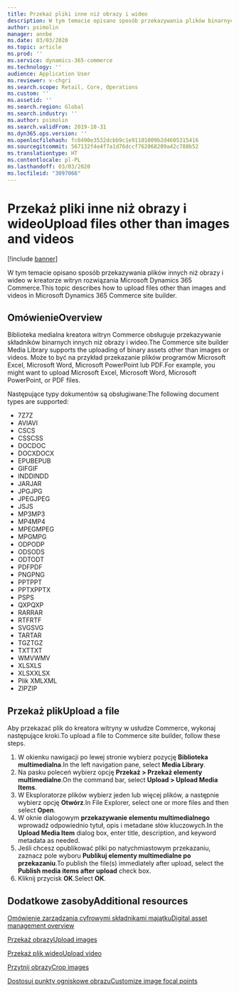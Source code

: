 ```yaml
---
title: Przekaż pliki inne niż obrazy i wideo
description: W tym temacie opisano sposób przekazywania plików binarnych innych niż obrazy i wideo w kreatorze witryn rozwiązania Microsoft Dynamics 365 Commerce.
author: psimolin
manager: annbe
ms.date: 03/03/2020
ms.topic: article
ms.prod: ''
ms.service: dynamics-365-commerce
ms.technology: ''
audience: Application User
ms.reviewer: v-chgri
ms.search.scope: Retail, Core, Operations
ms.custom: ''
ms.assetid: ''
ms.search.region: Global
ms.search.industry: ''
ms.author: psimolin
ms.search.validFrom: 2019-10-31
ms.dyn365.ops.version: ''
ms.openlocfilehash: fc0490e3532dcbb9c1e91101009b2d4605315416
ms.sourcegitcommit: 567132f4e4f7a1d76dccf762068209a42c788b52
ms.translationtype: HT
ms.contentlocale: pl-PL
ms.lasthandoff: 03/03/2020
ms.locfileid: "3097066"
---
```

# <a name="upload-files-other-than-images-and-videos"></a><span data-ttu-id="d533f-103">Przekaż pliki inne niż obrazy i wideo</span><span class="sxs-lookup"><span data-stu-id="d533f-103">Upload files other than images and videos</span></span>

[!include [banner](includes/banner.md)]

<span data-ttu-id="d533f-104">W tym temacie opisano sposób przekazywania plików innych niż obrazy i wideo w kreatorze witryn rozwiązania Microsoft Dynamics 365 Commerce.</span><span class="sxs-lookup"><span data-stu-id="d533f-104">This topic describes how to upload files other than images and videos in Microsoft Dynamics 365 Commerce site builder.</span></span>

## <a name="overview"></a><span data-ttu-id="d533f-105">Omówienie</span><span class="sxs-lookup"><span data-stu-id="d533f-105">Overview</span></span>

<span data-ttu-id="d533f-106">Biblioteka medialna kreatora witryn Commerce obsługuje przekazywanie składników binarnych innych niż obrazy i wideo.</span><span class="sxs-lookup"><span data-stu-id="d533f-106">The Commerce site builder Media Library supports the uploading of binary assets other than images or videos.</span></span> <span data-ttu-id="d533f-107">Może to być na przykład przekazanie plików programów Microsoft Excel, Microsoft Word, Microsoft PowerPoint lub PDF.</span><span class="sxs-lookup"><span data-stu-id="d533f-107">For example, you might want to upload Microsoft Excel, Microsoft Word, Microsoft PowerPoint, or PDF files.</span></span>

<span data-ttu-id="d533f-108">Następujące typy dokumentów są obsługiwane:</span><span class="sxs-lookup"><span data-stu-id="d533f-108">The following document types are supported:</span></span>
- <span data-ttu-id="d533f-109">7Z</span><span class="sxs-lookup"><span data-stu-id="d533f-109">7Z</span></span>
- <span data-ttu-id="d533f-110">AVI</span><span class="sxs-lookup"><span data-stu-id="d533f-110">AVI</span></span>
- <span data-ttu-id="d533f-111">CS</span><span class="sxs-lookup"><span data-stu-id="d533f-111">CS</span></span>
- <span data-ttu-id="d533f-112">CSS</span><span class="sxs-lookup"><span data-stu-id="d533f-112">CSS</span></span>
- <span data-ttu-id="d533f-113">DOC</span><span class="sxs-lookup"><span data-stu-id="d533f-113">DOC</span></span>
- <span data-ttu-id="d533f-114">DOCX</span><span class="sxs-lookup"><span data-stu-id="d533f-114">DOCX</span></span>
- <span data-ttu-id="d533f-115">EPUB</span><span class="sxs-lookup"><span data-stu-id="d533f-115">EPUB</span></span>
- <span data-ttu-id="d533f-116">GIF</span><span class="sxs-lookup"><span data-stu-id="d533f-116">GIF</span></span>
- <span data-ttu-id="d533f-117">INDD</span><span class="sxs-lookup"><span data-stu-id="d533f-117">INDD</span></span>
- <span data-ttu-id="d533f-118">JAR</span><span class="sxs-lookup"><span data-stu-id="d533f-118">JAR</span></span>
- <span data-ttu-id="d533f-119">JPG</span><span class="sxs-lookup"><span data-stu-id="d533f-119">JPG</span></span>
- <span data-ttu-id="d533f-120">JPEG</span><span class="sxs-lookup"><span data-stu-id="d533f-120">JPEG</span></span>
- <span data-ttu-id="d533f-121">JS</span><span class="sxs-lookup"><span data-stu-id="d533f-121">JS</span></span>
- <span data-ttu-id="d533f-122">MP3</span><span class="sxs-lookup"><span data-stu-id="d533f-122">MP3</span></span>
- <span data-ttu-id="d533f-123">MP4</span><span class="sxs-lookup"><span data-stu-id="d533f-123">MP4</span></span>
- <span data-ttu-id="d533f-124">MPEG</span><span class="sxs-lookup"><span data-stu-id="d533f-124">MPEG</span></span>
- <span data-ttu-id="d533f-125">MPG</span><span class="sxs-lookup"><span data-stu-id="d533f-125">MPG</span></span>
- <span data-ttu-id="d533f-126">ODP</span><span class="sxs-lookup"><span data-stu-id="d533f-126">ODP</span></span>
- <span data-ttu-id="d533f-127">ODS</span><span class="sxs-lookup"><span data-stu-id="d533f-127">ODS</span></span>
- <span data-ttu-id="d533f-128">ODT</span><span class="sxs-lookup"><span data-stu-id="d533f-128">ODT</span></span>
- <span data-ttu-id="d533f-129">PDF</span><span class="sxs-lookup"><span data-stu-id="d533f-129">PDF</span></span>
- <span data-ttu-id="d533f-130">PNG</span><span class="sxs-lookup"><span data-stu-id="d533f-130">PNG</span></span>
- <span data-ttu-id="d533f-131">PPT</span><span class="sxs-lookup"><span data-stu-id="d533f-131">PPT</span></span>
- <span data-ttu-id="d533f-132">PPTX</span><span class="sxs-lookup"><span data-stu-id="d533f-132">PPTX</span></span>
- <span data-ttu-id="d533f-133">PS</span><span class="sxs-lookup"><span data-stu-id="d533f-133">PS</span></span>
- <span data-ttu-id="d533f-134">QXP</span><span class="sxs-lookup"><span data-stu-id="d533f-134">QXP</span></span>
- <span data-ttu-id="d533f-135">RAR</span><span class="sxs-lookup"><span data-stu-id="d533f-135">RAR</span></span>
- <span data-ttu-id="d533f-136">RTF</span><span class="sxs-lookup"><span data-stu-id="d533f-136">RTF</span></span>
- <span data-ttu-id="d533f-137">SVG</span><span class="sxs-lookup"><span data-stu-id="d533f-137">SVG</span></span>
- <span data-ttu-id="d533f-138">TAR</span><span class="sxs-lookup"><span data-stu-id="d533f-138">TAR</span></span>
- <span data-ttu-id="d533f-139">TGZ</span><span class="sxs-lookup"><span data-stu-id="d533f-139">TGZ</span></span>
- <span data-ttu-id="d533f-140">TXT</span><span class="sxs-lookup"><span data-stu-id="d533f-140">TXT</span></span>
- <span data-ttu-id="d533f-141">WMV</span><span class="sxs-lookup"><span data-stu-id="d533f-141">WMV</span></span>
- <span data-ttu-id="d533f-142">XLS</span><span class="sxs-lookup"><span data-stu-id="d533f-142">XLS</span></span>
- <span data-ttu-id="d533f-143">XLSX</span><span class="sxs-lookup"><span data-stu-id="d533f-143">XLSX</span></span>
- <span data-ttu-id="d533f-144">Plik XML</span><span class="sxs-lookup"><span data-stu-id="d533f-144">XML</span></span>
- <span data-ttu-id="d533f-145">ZIP</span><span class="sxs-lookup"><span data-stu-id="d533f-145">ZIP</span></span>

## <a name="upload-a-file"></a><span data-ttu-id="d533f-146">Przekaż plik</span><span class="sxs-lookup"><span data-stu-id="d533f-146">Upload a file</span></span>

<span data-ttu-id="d533f-147">Aby przekazać plik do kreatora witryny w usłudze Commerce, wykonaj następujące kroki.</span><span class="sxs-lookup"><span data-stu-id="d533f-147">To upload a file to Commerce site builder, follow these steps.</span></span>

1. <span data-ttu-id="d533f-148">W okienku nawigacji po lewej stronie wybierz pozycję **Biblioteka multimedialna**.</span><span class="sxs-lookup"><span data-stu-id="d533f-148">In the left navigation pane, select **Media Library**.</span></span>
1. <span data-ttu-id="d533f-149">Na pasku poleceń wybierz opcję **Przekaż \> Przekaż elementy multimedialne**.</span><span class="sxs-lookup"><span data-stu-id="d533f-149">On the command bar, select **Upload \> Upload Media Items**.</span></span>
1. <span data-ttu-id="d533f-150">W Eksploratorze plików wybierz jeden lub więcej plików, a następnie wybierz opcję **Otwórz**.</span><span class="sxs-lookup"><span data-stu-id="d533f-150">In File Explorer, select one or more files and then select **Open**.</span></span>
1. <span data-ttu-id="d533f-151">W oknie dialogowym **przekazywanie elementu multimedialnego** wprowadź odpowiednio tytuł, opis i metadane słów kluczowych.</span><span class="sxs-lookup"><span data-stu-id="d533f-151">In the **Upload Media Item** dialog box, enter title, description, and keyword metadata as needed.</span></span>
1. <span data-ttu-id="d533f-152">Jeśli chcesz opublikować pliki po natychmiastowym przekazaniu, zaznacz pole wyboru **Publikuj elementy multimedialne po przekazaniu**.</span><span class="sxs-lookup"><span data-stu-id="d533f-152">To publish the file(s) immediately after upload, select the **Publish media items after upload** check box.</span></span>
1. <span data-ttu-id="d533f-153">Kliknij przycisk **OK**.</span><span class="sxs-lookup"><span data-stu-id="d533f-153">Select **OK**.</span></span>

## <a name="additional-resources"></a><span data-ttu-id="d533f-154">Dodatkowe zasoby</span><span class="sxs-lookup"><span data-stu-id="d533f-154">Additional resources</span></span>

[<span data-ttu-id="d533f-155">Omówienie zarządzania cyfrowymi składnikami majątku</span><span class="sxs-lookup"><span data-stu-id="d533f-155">Digital asset management overview</span></span>](dam-overview.md)

[<span data-ttu-id="d533f-156">Przekaż obrazy</span><span class="sxs-lookup"><span data-stu-id="d533f-156">Upload images</span></span>](dam-upload-images.md)

[<span data-ttu-id="d533f-157">Przekaż plik wideo</span><span class="sxs-lookup"><span data-stu-id="d533f-157">Upload video</span></span>](dam-upload-video.md)

[<span data-ttu-id="d533f-158">Przytnij obrazy</span><span class="sxs-lookup"><span data-stu-id="d533f-158">Crop images</span></span>](dam-crop-images.md)

[<span data-ttu-id="d533f-159">Dostosuj punkty ogniskowe obrazu</span><span class="sxs-lookup"><span data-stu-id="d533f-159">Customize image focal points</span></span>](dam-custom-focal-point.md)

